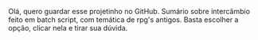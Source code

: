 Olá, quero guardar esse projetinho no GitHub.
Sumário sobre intercâmbio feito em batch script, com temática de rpg's antigos.
Basta escolher a opção, clicar nela e tirar sua dúvida.
